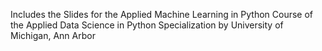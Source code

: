 Includes the Slides for  the Applied Machine Learning in Python Course of the Applied Data Science in Python Specialization by University of Michigan, Ann Arbor
